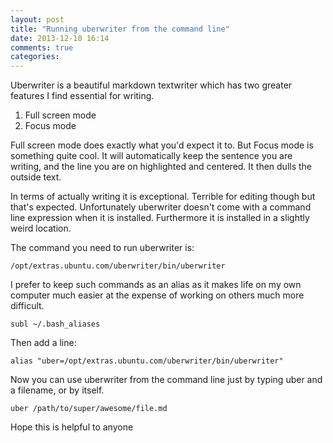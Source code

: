```yaml
---
layout: post
title: "Running uberwriter from the command line"
date: 2013-12-10 16:14
comments: true
categories:
---
```


Uberwriter is a beautiful markdown textwriter which has two greater features I find essential for writing.

1. Full screen mode
2. Focus mode

Full screen mode does exactly what you'd expect it to. But Focus mode is something quite cool. It will automatically keep the sentence you are writing, and the line you are on highlighted and centered. It then dulls the outside text.

In terms of actually writing it is exceptional. Terrible for editing though but that's expected. Unfortunately uberwriter doesn't come with a command line expression when it is installed. Furthermore it is installed in a slightly weird location.

The command you need to run uberwriter is:

```
/opt/extras.ubuntu.com/uberwriter/bin/uberwriter
```

I prefer to keep such commands as an alias as it makes life on my own computer much easier at the expense of working on others much more difficult.

```
subl ~/.bash_aliases
```

Then add a line:

```
alias "uber=/opt/extras.ubuntu.com/uberwriter/bin/uberwriter"
```

Now you can use uberwriter from the command line just by typing uber and a filename, or by itself.

```
uber /path/to/super/awesome/file.md
```

Hope this is helpful to anyone

